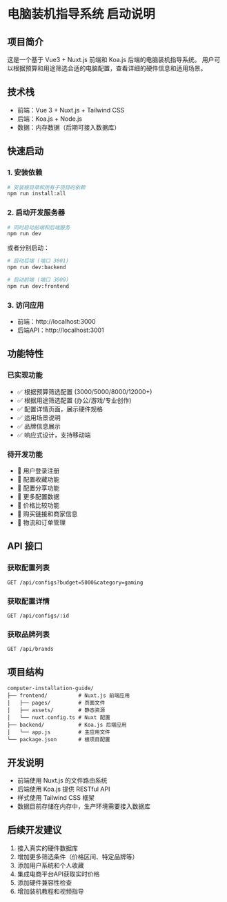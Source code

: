 # 电脑装机指导系统 启动说明

## 项目简介
这是一个基于 Vue3 + Nuxt.js 前端和 Koa.js 后端的电脑装机指导系统。
用户可以根据预算和用途筛选合适的电脑配置，查看详细的硬件信息和适用场景。

## 技术栈
- 前端：Vue 3 + Nuxt.js + Tailwind CSS
- 后端：Koa.js + Node.js
- 数据：内存数据（后期可接入数据库）

## 快速启动

### 1. 安装依赖
```bash
# 安装根目录和所有子项目的依赖
npm run install:all
```

### 2. 启动开发服务器
```bash
# 同时启动前端和后端服务
npm run dev
```

或者分别启动：
```bash
# 启动后端 (端口 3001)
npm run dev:backend

# 启动前端 (端口 3000)
npm run dev:frontend
```

### 3. 访问应用
- 前端：http://localhost:3000
- 后端API：http://localhost:3001

## 功能特性

### 已实现功能
- ✅ 根据预算筛选配置 (3000/5000/8000/12000+)
- ✅ 根据用途筛选配置 (办公/游戏/专业创作)
- ✅ 配置详情页面，展示硬件规格
- ✅ 适用场景说明
- ✅ 品牌信息展示
- ✅ 响应式设计，支持移动端

### 待开发功能
- 🔄 用户登录注册
- 🔄 配置收藏功能
- 🔄 配置分享功能
- 🔄 更多配置数据
- 🔄 价格比较功能
- 🔄 购买链接和商家信息
- 🔄 物流和订单管理

## API 接口

### 获取配置列表
```
GET /api/configs?budget=5000&category=gaming
```

### 获取配置详情
```
GET /api/configs/:id
```

### 获取品牌列表
```
GET /api/brands
```

## 项目结构
```
computer-installation-guide/
├── frontend/          # Nuxt.js 前端应用
│   ├── pages/         # 页面文件
│   ├── assets/        # 静态资源
│   └── nuxt.config.ts # Nuxt 配置
├── backend/           # Koa.js 后端应用
│   └── app.js         # 主应用文件
└── package.json       # 根项目配置
```

## 开发说明
- 前端使用 Nuxt.js 的文件路由系统
- 后端使用 Koa.js 提供 RESTful API
- 样式使用 Tailwind CSS 框架
- 数据目前存储在内存中，生产环境需要接入数据库

## 后续开发建议
1. 接入真实的硬件数据库
2. 增加更多筛选条件（价格区间、特定品牌等）
3. 添加用户系统和个人收藏
4. 集成电商平台API获取实时价格
5. 添加硬件兼容性检查
6. 增加装机教程和视频指导 